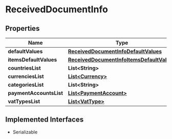

# ReceivedDocumentInfo



## Properties

Name | Type | Description | Notes
------------ | ------------- | ------------- | -------------
**defaultValues** | [**ReceivedDocumentInfoDefaultValues**](ReceivedDocumentInfoDefaultValues.md) |  |  [optional]
**itemsDefaultValues** | [**ReceivedDocumentInfoItemsDefaultValues**](ReceivedDocumentInfoItemsDefaultValues.md) |  |  [optional]
**countriesList** | **List&lt;String&gt;** |  |  [optional]
**currenciesList** | [**List&lt;Currency&gt;**](Currency.md) |  |  [optional]
**categoriesList** | **List&lt;String&gt;** |  |  [optional]
**paymentAccountsList** | [**List&lt;PaymentAccount&gt;**](PaymentAccount.md) |  |  [optional]
**vatTypesList** | [**List&lt;VatType&gt;**](VatType.md) |  |  [optional]


## Implemented Interfaces

* Serializable


